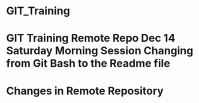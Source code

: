 # GIT_Training
GIT Training Remote Repo
Dec 14 Saturday Morning Session
Changing from Git Bash to the Readme file
==========================================
Changes in Remote Repository
==========================================
